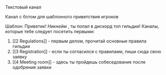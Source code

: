 Текстовый канал

Канал с ботом для шаблонного приветствия игроков

Шаблон:
Приветик! *Никнейм* , ты попал в дискорд топ гильдии!
Каналы, которые тебе следует посетить первыми:
1) [[2 Regulations]] - первым делом, прочитай основные правила гильдии
2) [[3 Registration]] - если ты согласился с правилами, пиши сюда свою заявку 
3) [[4 Meeting room]] - здесь ты пройдешь собеседование после одобрения заявки
